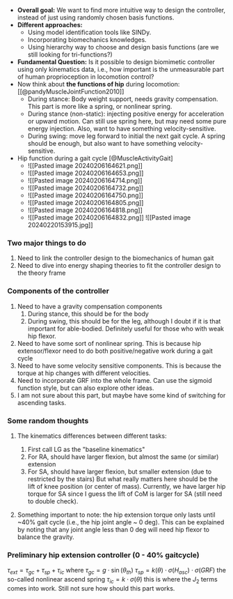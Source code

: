 - **Overall goal:** We want to find more intuitive way to design the controller, instead of just using randomly chosen basis functions.
- **Different approaches:** 
	- Using model identification tools like SINDy.
	- Incorporating biomechanics knowledges.
	- Using hierarchy way to choose and design basis functions (are we still looking for tri-functions?) 
- **Fundamental Question:** Is it possible to design biomimetic controller using only kinematics data, i.e., how important is the unmeasurable part of human proprioception in locomotion control?
- Now think about **the functions of hip** during locomotion: [[@pandyMuscleJointFunction2010]]
	- During stance: Body weight support, needs gravity compensation. This part is more like a spring, or nonlinear spring.
	- During stance (non-static): injecting positive energy for acceleration or upward motion. Can still use spring here, but may need some pure energy injection. Also, want to have something velocity-sensitive.
	- During swing: move leg forward to initial the next gait cycle. A spring should be enough, but also want to have something velocity-sensitive.
- Hip function during a gait cycle [@MuscleActivityGait]
	- ![[Pasted image 20240206164621.png]]
	- ![[Pasted image 20240206164653.png]]
	- ![[Pasted image 20240206164714.png]]
	- ![[Pasted image 20240206164732.png]]
	- ![[Pasted image 20240206164750.png]]
	- ![[Pasted image 20240206164805.png]]
	- ![[Pasted image 20240206164818.png]]
	- ![[Pasted image 20240206164832.png]]
![[Pasted image 20240220153915.jpg]]
### Two major things to do
1. Need to link the controller design to the biomechanics of human gait
2. Need to dive into energy shaping theories to fit the controller design to the theory frame

### Components of the controller
1. Need to have a gravity compensation components
	1. During stance, this should be for the body
	2. During swing, this should be for the leg, although I doubt if it is that important for able-bodied. Definitely useful for those who with weak hip flexor.
2. Need to have some sort of nonlinear spring. This is because hip extensor/flexor need to do both positive/negative work during a gait cycle
3. Need to have some velocity sensitive components. This is because the torque at hip changes with different velocities.
4. Need to incorporate GRF into the whole frame. Can use the sigmoid function style, but can also explore other ideas.
5. I am not sure about this part, but maybe have some kind of switching for ascending tasks.

### Some random thoughts
1. The kinematics differences between different tasks:
	1. First call LG as the "baseline kinematics"
	2. For RA, should have larger flexion, but almost the same (or similar) extension
	3. For SA, should have larger flexion, but smaller extension (due to restricted by the stairs)
	But what really matters here should be the lift of knee position (or center of mass). Currently, we have larger hip torque for SA since I guess the lift of CoM is larger for SA (still need to double check).
	
2. Something important to note: the hip extension torque only lasts until ~40% gait cycle (i.e., the hip joint angle ~ 0 deg). This can be explained by noting that any joint angle less than 0 deg will need hip flexor to balance the gravity.

### Preliminary hip extension controller (0 - 40% gaitcycle)
$\tau_{ext} = \tau_{gc} + \tau_{sp} + \tau_{ic}$
where
$\tau_{gc} = g \cdot \sin(\theta_{th})$
$\tau_{sp} = k(\theta)\cdot \sigma(H_{asc}) \cdot \sigma(GRF)$  the so-called nonlinear ascend spring
$\tau_{ic} = k \cdot \sigma(\dot \theta)$  this is where the $J_2$ terms comes into work. Still not sure how should this part works.
